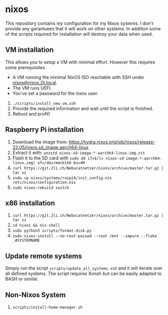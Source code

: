 # nixos

This repository contains my configuration for my Nixos systems.
I don't provide any garantuees that it will work on other systems.
In addition some of the scripts required for installation will destroy your data when used.

## VM installation

This allows you to setup a VM with minimal effort.
However this requires some prerequisites.

- A VM running the minimal NixOS ISO reachable with SSH under nixos@nixos.2li.local.
- The VM runs UEFI.
- You've set a password for the nixos user.

1. `./scripts/install_new_vm.xsh`
2. Provide the required information and wait until the script is finished.
3. Reboot and profit!

## Raspberry Pi installation

1. Download the image from: https://hydra.nixos.org/job/nixos/release-22.05/nixos.sd_image.aarch64-linux
2. Extract it with: `unzstd nixos-sd-image-*-aarch64-linux.img.zst`
3. Flash it to the SD card with `sudo dd if=$(ls nixos-sd-image-*-aarch64-linux.img) of=/dev/mmcblk0 bs=4M`
4. `curl https://git.2li.ch/Nebucatnetzer/nixos/archive/master.tar.gz | tar xz`
5. `sudo cp nixos/systems/raspi4/init_config.nix /etc/nixos/configuration.nix`
6. `sudo nixos-rebuild switch`

## x86 installation

1. `curl https://git.2li.ch/Nebucatnetzer/nixos/archive/master.tar.gz | tar xz`
2. `cd nixos && nix-shell`
3. `sudo python3 scripts/format-disk.py`
4. `sudo nixos-install --no-root-passwd --root /mnt --impure --flake .#SYSTEMNAME`

## Update remote systems

Simply run the script `scripts/update_all_systems.xsh` and it will iterate over
all defined systems.
The script requires Xonsh but can be easily adapted to BASH or similar.

## Non-Nixos System

1. `scripts/install-home-manager.sh`
